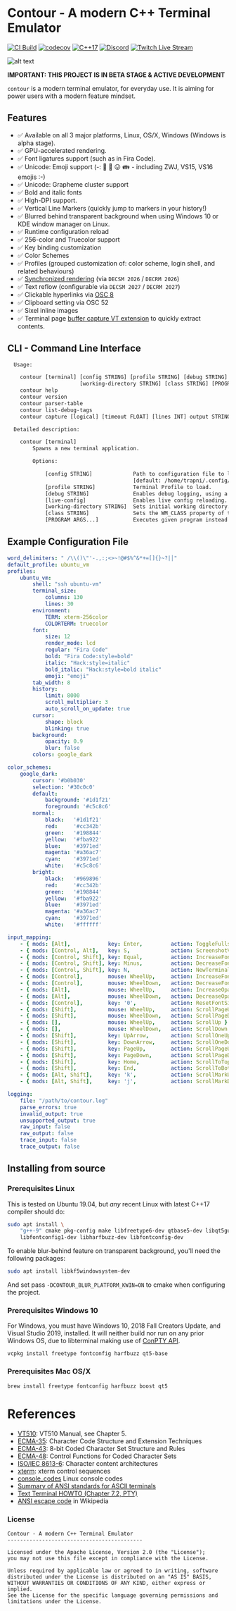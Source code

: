 # Contour - A modern C++ Terminal Emulator
[![CI Build](https://github.com/contour-terminal/contour/workflows/Build/badge.svg)](https://github.com/contour-terminal/contour/actions?query=workflow%3ABuild)
[![codecov](https://codecov.io/gh/contour-terminal/contour/branch/master/graph/badge.svg)](https://codecov.io/gh/contour-terminal/contour)
[![C++17](https://img.shields.io/badge/standard-C%2B%2B%2017-blue.svg?logo=C%2B%2B)](https://isocpp.org/)
[![Discord](https://img.shields.io/discord/479301317337284608.svg?label=&logo=discord&logoColor=ffffff&color=7389D8&labelColor=6A7EC2)](https://discord.gg/ncv4pG9)
[![Twitch Live Stream](https://img.shields.io/badge/Twitch-Live%20Stream-blue?style=flat-square)](https://twitch.tv/christianparpart)

![alt text](docs/contour-screenshots-0.1.0-pre2.png "Screenshot")

**IMPORTANT: THIS PROJECT IS IN BETA STAGE & ACTIVE DEVELOPMENT**

`contour` is a modern terminal emulator, for everyday use. It is aiming
for power users with a modern feature mindset.

## Features

- ✅ Available on all 3 major platforms, Linux, OS/X, Windows (Windows is alpha stage).
- ✅ GPU-accelerated rendering.
- ✅ Font ligatures support (such as in Fira Code).
- ✅ Unicode: Emoji support (-: 🌈 💝 😛 👪 - including ZWJ, VS15, VS16 emojis :-)
- ✅ Unicode: Grapheme cluster support
- ✅ Bold and italic fonts
- ✅ High-DPI support.
- ✅ Vertical Line Markers (quickly jump to markers in your history!)
- ✅ Blurred behind transparent background when using Windows 10 or KDE window manager on Linux.
- ✅ Runtime configuration reload
- ✅ 256-color and Truecolor support
- ✅ Key binding customization
- ✅ Color Schemes
- ✅ Profiles (grouped customization of: color scheme, login shell, and related behaviours)
- ✅ [Synchronized rendering](https://github.com/contour-terminal/contour/wiki/VTExtensions#synchronized-output) (via `DECSM 2026` / `DECRM 2026`)
- ✅ Text reflow (configurable via `DECSM 2027` / `DECRM 2027`)
- ✅ Clickable hyperlinks via [OSC 8](https://gist.github.com/egmontkob/eb114294efbcd5adb1944c9f3cb5feda)
- ✅ Clipboard setting via OSC 52
- ✅ Sixel inline images
- ✅ Terminal page [buffer capture VT extension](https://github.com/contour-terminal/contour/wiki/VTExtensions#buffer-capture) to quickly extract contents.

## CLI - Command Line Interface

```txt
  Usage:

    contour [terminal] [config STRING] [profile STRING] [debug STRING] [live-config]
                       [working-directory STRING] [class STRING] [PROGRAM ARGS...]
    contour help
    contour version
    contour parser-table
    contour list-debug-tags
    contour capture [logical] [timeout FLOAT] [lines INT] output STRING

  Detailed description:

    contour [terminal]
        Spawns a new terminal application.

        Options:

            [config STRING]             Path to configuration file to load at startup.
                                        [default: /home/trapni/.config/contour/contour.yml]
            [profile STRING]            Terminal Profile to load.
            [debug STRING]              Enables debug logging, using a comma seperated list of tags.
            [live-config]               Enables live config reloading. [default: false]
            [working-directory STRING]  Sets initial working directory. [default: .]
            [class STRING]              Sets the WM_CLASS property of the window. [default: contour]
            [PROGRAM ARGS...]           Executes given program instead of the configuration provided one.

```

## Example Configuration File

```yaml
word_delimiters: " /\\()\"'-.,:;<>~!@#$%^&*+=[]{}~?|│"
default_profile: ubuntu_vm
profiles:
    ubuntu_vm:
        shell: "ssh ubuntu-vm"
        terminal_size:
            columns: 130
            lines: 30
        environment:
            TERM: xterm-256color
            COLORTERM: truecolor
        font:
            size: 12
            render_mode: lcd
            regular: "Fira Code"
            bold: "Fira Code:style=bold"
            italic: "Hack:style=italic"
            bold_italic: "Hack:style=bold italic"
            emoji: "emoji"
        tab_width: 8
        history:
            limit: 8000
            scroll_multiplier: 3
            auto_scroll_on_update: true
        cursor:
            shape: block
            blinking: true
        background:
            opacity: 0.9
            blur: false
        colors: google_dark

color_schemes:
    google_dark:
        cursor: '#b0b030'
        selection: '#30c0c0'
        default:
            background: '#1d1f21'
            foreground: '#c5c8c6'
        normal:
            black:   '#1d1f21'
            red:     '#cc342b'
            green:   '#198844'
            yellow:  '#fba922'
            blue:    '#3971ed'
            magenta: '#a36ac7'
            cyan:    '#3971ed'
            white:   '#c5c8c6'
        bright:
            black:   '#969896'
            red:     '#cc342b'
            green:   '#198844'
            yellow:  '#fba922'
            blue:    '#3971ed'
            magenta: '#a36ac7'
            cyan:    '#3971ed'
            white:   '#ffffff'

input_mapping:
    - { mods: [Alt],            key: Enter,         action: ToggleFullscreen }
    - { mods: [Control, Alt],   key: S,             action: ScreenshotVT }
    - { mods: [Control, Shift], key: Equal,         action: IncreaseFontSize }
    - { mods: [Control, Shift], key: Minus,         action: DecreaseFontSize }
    - { mods: [Control, Shift], key: N,             action: NewTerminal }
    - { mods: [Control],        mouse: WheelUp,     action: IncreaseFontSize }
    - { mods: [Control],        mouse: WheelDown,   action: DecreaseFontSize }
    - { mods: [Alt],            mouse: WheelUp,     action: IncreaseOpacity }
    - { mods: [Alt],            mouse: WheelDown,   action: DecreaseOpacity }
    - { mods: [Control],        key: '0',           action: ResetFontSize }
    - { mods: [Shift],          mouse: WheelUp,     action: ScrollPageUp }
    - { mods: [Shift],          mouse: WheelDown,   action: ScrollPageDown }
    - { mods: [],               mouse: WheelUp,     action: ScrollUp }
    - { mods: [],               mouse: WheelDown,   action: ScrollDown }
    - { mods: [Shift],          key: UpArrow,       action: ScrollOneUp }
    - { mods: [Shift],          key: DownArrow,     action: ScrollOneDown }
    - { mods: [Shift],          key: PageUp,        action: ScrollPageUp }
    - { mods: [Shift],          key: PageDown,      action: ScrollPageDown }
    - { mods: [Shift],          key: Home,          action: ScrollToTop }
    - { mods: [Shift],          key: End,           action: ScrollToBottom }
    - { mods: [Alt, Shift],     key: 'k',           action: ScrollMarkUp }
    - { mods: [Alt, Shift],     key: 'j',           action: ScrollMarkDown }

logging:
    file: "/path/to/contour.log"
    parse_errors: true
    invalid_output: true
    unsupported_output: true
    raw_input: false
    raw_output: false
    trace_input: false
    trace_output: false

```

## Installing from source

### Prerequisites Linux

This is tested on Ubuntu 19.04, but *any* recent Linux with latest C++17 compiler should do:

```sh
sudo apt install \
    "g++-9" cmake pkg-config make libfreetype6-dev qtbase5-dev libqt5gui5 extra-cmake-modules \
    libfontconfig1-dev libharfbuzz-dev libfontconfig-dev
```

To enable blur-behind feature on transparent background, you'll need the following packages:

```sh
sudo apt install libkf5windowsystem-dev
```

And set pass `-DCONTOUR_BLUR_PLATFORM_KWIN=ON` to cmake when configuring the project.

### Prerequisites Windows 10

For Windows, you must have Windows 10, 2018 Fall Creators Update, and Visual Studio 2019, installed.
It will neither build nor run on any prior Windows OS, due to libterminal making use of [ConPTY API](https://devblogs.microsoft.com/commandline/windows-command-line-introducing-the-windows-pseudo-console-conpty/).

```psh
vcpkg install freetype fontconfig harfbuzz qt5-base
```

### Prerequisites Mac OS/X

```psh
brew install freetype fontconfig harfbuzz boost qt5
```


# References

* [VT510](https://vt100.net/docs/vt510-rm/): VT510 Manual, see Chapter 5.
* [ECMA-35](http://www.ecma-international.org/publications/standards/Ecma-035.htm):
    Character Code Structure and Extension Techniques
* [ECMA-43](http://www.ecma-international.org/publications/standards/Ecma-043.htm):
    8-bit Coded Character Set Structure and Rules
* [ECMA-48](http://www.ecma-international.org/publications/standards/Ecma-048.htm):
    Control Functions for Coded Character Sets
* [ISO/IEC 8613-6](https://www.iso.org/standard/22943.html):
    Character content architectures
* [xterm](https://invisible-island.net/xterm/ctlseqs/ctlseqs.html): xterm control sequences
* [console\_codes](http://man.he.net/man4/console_codes) Linux console codes
* [Summary of ANSI standards for ASCII terminals](http://www.inwap.com/pdp10/ansicode.txt)
* [Text Terminal HOWTO (Chapter 7.2, PTY)](http://tldp.org/HOWTO/Text-Terminal-HOWTO-7.html#ss7.2)
* [ANSI escape code](https://en.wikipedia.org/wiki/ANSI_escape_code) in Wikipedia

### License

```
Contour - A modern C++ Terminal Emulator
-------------------------------------------

Licensed under the Apache License, Version 2.0 (the "License");
you may not use this file except in compliance with the License.

Unless required by applicable law or agreed to in writing, software
distributed under the License is distributed on an "AS IS" BASIS,
WITHOUT WARRANTIES OR CONDITIONS OF ANY KIND, either express or implied.
See the License for the specific language governing permissions and
limitations under the License.
```
